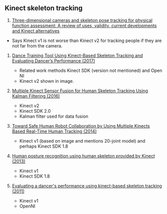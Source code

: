 ## Kinect skeleton tracking

1. [Three-dimensional cameras and skeleton pose tracking for physical function assessment: A review of uses, validity, current developments and Kinect alternatives](https://www.sciencedirect.com/science/article/pii/S0966636218311913)
 - Says Kinect v1 is not worse than Kinect v2 for tracking people if they are not far from the camera.

1. [Dance Training Tool Using Kinect-Based Skeleton Tracking and Evaluating Dancer’s Performance (2017)](https://link-springer-com.libproxy1.usc.edu/chapter/10.1007%2F978-3-319-60045-1_4)
	- Related work methods Kinect SDK (version not mentioned) and Open NI
	- Kinect v2 shown in image.

1. [Multiple Kinect Sensor Fusion for Human Skeleton Tracking Using Kalman Filtering (2016)](https://journals.sagepub.com/doi/pdf/10.5772/62415)
	- Kinect v2
	- Kinect SDK 2.0
	- Kalman filter used for data fusion

1. [Toward Safe Human Robot Collaboration by Using Multiple Kinects Based Real-Time Human Tracking (2014)](https://www.semanticscholar.org/paper/Toward-Safe-Human-Robot-Collaboration-by-Using-Morato-Kaipa/e2680df77315554129902e835963930ef9860dfe)
	- Kinect v1 (based on image and mentions 20-joint model) and perhaps Kinect SDK 1.8

1. [Human posture recognition using human skeleton provided by Kinect (2013)](https://ieeexplore-ieee-org.libproxy1.usc.edu/stamp/stamp.jsp?tp=&arnumber=6482417)
	- Kinect v1
	- Kinect SDK 1.8

1. [Evaluating a dancer's performance using kinect-based skeleton tracking (2011)](https://dl.acm.org/doi/pdf/10.1145/2072298.2072412)
	- Kinect v1
	- OpenNI
